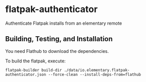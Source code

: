 # flatpak-authenticator
Authenticate Flatpak installs from an elementary remote

## Building, Testing, and Installation

You need Flathub to download the dependencies.

To build the flatpak, execute:

    flatpak-builder build-dir ./data/io.elementary.flatpak-authenticator.json --force-clean --install-deps-from=flathub

